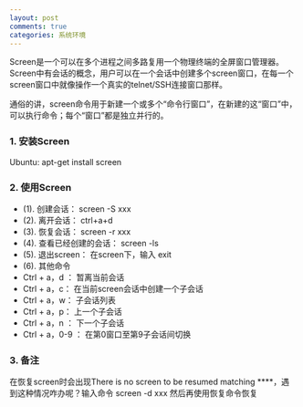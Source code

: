 ```yaml
---
layout: post
comments: true
categories: 系统环境
---
```


Screen是一个可以在多个进程之间多路复用一个物理终端的全屏窗口管理器。Screen中有会话的概念，用户可以在一个会话中创建多个screen窗口，在每一个screen窗口中就像操作一个真实的telnet/SSH连接窗口那样。

通俗的讲，screen命令用于新建一个或多个“命令行窗口”，在新建的这“窗口”中，可以执行命令；每个“窗口”都是独立并行的。
### 1. 安装Screen
Ubuntu:         apt-get install screen
### 2. 使用Screen

* (1). 创建会话：   screen -S xxx 
* (2). 离开会话：   ctrl+a+d 
* (3). 恢复会话：   screen -r xxx 
* (4). 查看已经创建的会话：   screen -ls 
* (5). 退出screen：   在screen下，输入 exit 
* (6). 其他命令   
* Ctrl + a，d ：   暂离当前会话 
* Ctrl + a，c：   在当前screen会话中创建一个子会话 
* Ctrl + a，w：   子会话列表 
* Ctrl + a，p：   上一个子会话 
* Ctrl + a，n ：   下一个子会话 
* Ctrl + a，0-9 ：   在第0窗口至第9子会话间切换
### 3. 备注
在恢复screen时会出现There is no screen to be resumed matching ****，遇到这种情况咋办呢？输入命令
screen -d xxx
然后再使用恢复命令恢复

